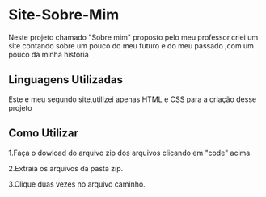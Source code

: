 # Site-Sobre-Mim
Neste projeto chamado "Sobre mim" proposto pelo meu professor,criei um site contando sobre um pouco do meu futuro e do meu passado ,com um pouco da minha historia

## Linguagens Utilizadas
Este e meu segundo site,utilizei apenas HTML e CSS para a criação desse projeto

## Como Utilizar
1.Faça o dowload do arquivo zip dos arquivos clicando em "code" acima.

2.Extraia os arquivos da pasta zip.

3.Clique duas vezes no arquivo caminho.
